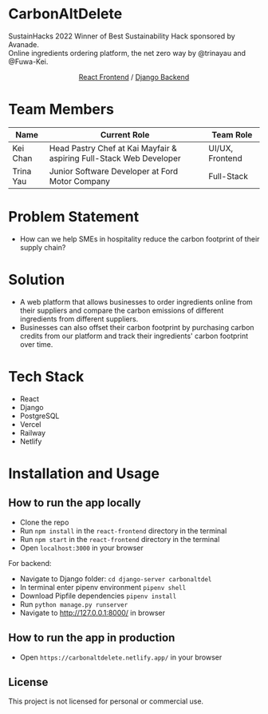 # CarbonAltDelete 
SustainHacks 2022 Winner of Best Sustainability Hack sponsored by Avanade.  
Online ingredients ordering platform, the net zero way by @trinayau and @Fuwa-Kei.  

<p align="center">
 <a href="https://carbonaltdel.com/">React Frontend</a> / <a href="https://lloyds-hackathon-server.vercel.app/">Django Backend</a> 
</p>

# Team Members
| Name      | Current Role                                                        | Team Role                |
|-----------|---------------------------------------------------------------------|--------------------------|
| Kei Chan  | Head Pastry Chef at Kai Mayfair & aspiring Full-Stack Web Developer | UI/UX, Frontend          |
| Trina Yau | Junior Software Developer at Ford Motor Company                     | Full-Stack               |

# Problem Statement
- How can we help SMEs in hospitality reduce the carbon footprint of their supply chain?

# Solution
- A web platform that allows businesses to order ingredients online from their suppliers and compare the carbon emissions of different ingredients from different suppliers.
- Businesses can also offset their carbon footprint by purchasing carbon credits from our platform and track their ingredients' carbon footprint over time.

# Tech Stack
- React
- Django
- PostgreSQL
- Vercel
- Railway
- Netlify

# Installation and Usage
## How to run the app locally
- Clone the repo
- Run `npm install` in the `react-frontend` directory in the terminal
- Run `npm start` in the `react-frontend` directory in the terminal
- Open `localhost:3000` in your browser  

For backend:
- Navigate to Django folder: `cd django-server carbonaltdel` 
- In terminal enter pipenv environment `pipenv shell`
- Download Pipfile dependencies `pipenv install`
- Run `python manage.py runserver`
- Navigate to http://127.0.0.1:8000/ in browser

## How to run the app in production
- Open `https://carbonaltdelete.netlify.app/` in your browser

## License
This project is not licensed for personal or commercial use.
 
